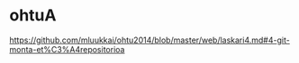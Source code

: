 ohtuA
=====
https://github.com/mluukkai/ohtu2014/blob/master/web/laskari4.md#4-git-monta-et%C3%A4repositorioa
